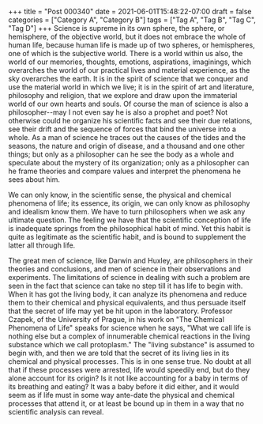 +++
title = "Post 000340"
date = 2021-06-01T15:48:22-07:00
draft = false
categories = ["Category A", "Category B"]
tags = ["Tag A", "Tag B", "Tag C", "Tag D"]
+++
Science is supreme in its own sphere, the sphere, or hemisphere, of the objective world, but it does not embrace the whole of human life, because human life is made up of two spheres, or hemispheres, one of which is the subjective world. There is a world within us also, the world of our memories, thoughts, emotions, aspirations, imaginings, which overarches the world of our practical lives and material experience, as the sky overarches the earth. It is in the spirit of science that we conquer and use the material world in which we live; it is in the spirit of art and literature, philosophy and religion, that we explore and draw upon the immaterial world of our own hearts and souls. Of course the man of science is also a philosopher--may I not even say he is also a prophet and poet? Not otherwise could he organize his scientific facts and see their due relations, see their drift and the sequence of forces that bind the universe into a whole. As a man of science he traces out the causes of the tides and the seasons, the nature and origin of disease, and a thousand and one other things; but only as a philosopher can he see the body as a whole and speculate about the mystery of its organization; only as a philosopher can he frame theories and compare values and interpret the phenomena he sees about him.

We can only know, in the scientific sense, the physical and chemical phenomena of life; its essence, its origin, we can only know as philosophy and idealism know them. We have to turn philosophers when we ask any ultimate question. The feeling we have that the scientific conception of life is inadequate springs from the philosophical habit of mind. Yet this habit is quite as legitimate as the scientific habit, and is bound to supplement the latter all through life.

The great men of science, like Darwin and Huxley, are philosophers in their theories and conclusions, and men of science in their observations and experiments. The limitations of science in dealing with such a problem are seen in the fact that science can take no step till it has life to begin with. When it has got the living body, it can analyze its phenomena and reduce them to their chemical and physical equivalents, and thus persuade itself that the secret of life may yet be hit upon in the laboratory. Professor Czapek, of the University of Prague, in his work on "The Chemical Phenomena of Life" speaks for science when he says, "What we call life is nothing else but a complex of innumerable chemical reactions in the living substance which we call protoplasm." The "living substance" is assumed to begin with, and then we are told that the secret of its living lies in its chemical and physical processes. This is in one sense true. No doubt at all that if these processes were arrested, life would speedily end, but do they alone account for its origin? Is it not like accounting for a baby in terms of its breathing and eating? It was a baby before it did either, and it would seem as if life must in some way ante-date the physical and chemical processes that attend it, or at least be bound up in them in a way that no scientific analysis can reveal.
